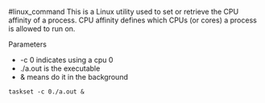 #linux_command 
This is a Linux utility used to set or retrieve the CPU affinity of a process. CPU affinity defines which CPUs (or cores) a process is allowed to run on.

Parameters
- -c 0 indicates using a cpu 0
- ./a.out is the executable
- & means do it in the background
```
taskset -c 0./a.out &
```